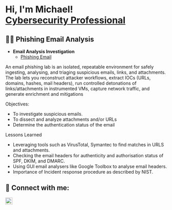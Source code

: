  <h1>Hi, I'm Michael! <br/><a href="https://www.linkedin.com/in/michael-musoke/">Cybersecurity Professional</a></h1>

<h2>👨‍💻 Phishing Email Analysis</h2>

- <b> Email Analysis Investigation</b>
  - [Phishing Email](https://github.com/Muts256/Email-Analysis)

An email phishing lab is an isolated, repeatable environment for safely ingesting, analysing, and triaging suspicious emails, links, and attachments. The lab lets you reconstruct attacker workflows, extract IOCs (URLs, domains, hashes, mail headers), run controlled detonations of links/attachments in instrumented VMs, capture network traffic, and generate enrichment and mitigations

Objectives:
 - To investigate suspicious emails.
 - To dissect and analyze attachments and/or URLs
 - Determine the authentication status of the email

Lessons Learned
 - Leveraging tools such as VirusTotal, Symantec to find matches in URLS and attachments.
 - Checking the email headers for authenticity and authorisation status of SPF, DKIM, and DMARC.
 - Using GUI email analysers like Google Toolbox to analyse email headers.
 - Importance of Incident response procedure as described by NIST.

<h2> 🤳 Connect with me:</h2>

[<img align="left" alt="michael-musoke | LinkedIn" width="22px" src="https://cdn.jsdelivr.net/npm/simple-icons@v3/icons/linkedin.svg" />][linkedin]

[linkedin]: https://linkedin.com/in/michael-musoke

<!--
**Muts256/Muts256** is a ✨ _special_ ✨ repository because its `README.md` (this file) appears on your GitHub profile.

Here are some ideas to get you started:

- 🔭 I’m currently working on ...
- 🌱 I’m currently learning ...
- 👯 I’m looking to collaborate on ...
- 🤔 I’m looking for help with ...
- 💬 Ask me about ...
- 📫 How to reach me: ...
- 😄 Pronouns: ...
- ⚡ Fun fact: ...
